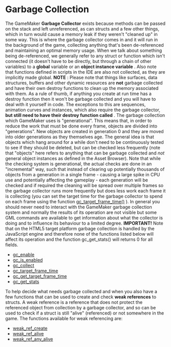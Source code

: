 # Garbage Collection

The GameMaker **Garbage Collector** exists because methods can be passed
on the stack and left unreferenced, as can structs and a few other
things, which in turn would cause a memory leak if they weren't "cleaned
up" in some way. This is where the garbage collector comes in and it
will run in the background of the game, collecting anything that's been
de-referenced and maintaining an optimal memory usage. When we talk
about something being de-referenced, we generally refer to any struct or
function which isn't connected (it doesn't have to be directly, but
through a chain of other variables) to a **global** variable or an
**object instance variable** . Also note that functions defined in
scripts in the IDE are also not collected, as they are implicitly made
global. **NOTE** : Please note that things like surfaces, data
structures, buffers and other dynamic resources are **not** garbage
collected and have their own destroy functions to clean up the memory
associated with them. As a rule of thumb, if anything you create at run
time has a destroy function then it won't be garbage collected and you
will have to deal with it yourself in code. The exceptions to this are
sequences, animation curves and instances, which also require
the garbage collector, **but still need to have their destroy function
called** . The garbage collection which GameMaker uses is
"generational". This means that, in order to reduce the work that must
be done every frame, objects are divided into "generations". New objects
are created in generation 0 and they are moved into older generations as
they themselves age. The general idea is that objects which hang around
for a while don't need to be continuously tested to see if they should
be deleted, but can be checked less frequently (note that "objects" here
refers to anything that can be garbage collected and *not* general
object instances as defined in the Asset Browser). Note that while the
checking system is generational, the actual checks are done in an
"incremental" way, such that instead of clearing up potentially
thousands of objects from a generation in a single frame - causing a
large spike in CPU use and potentially affecting the gameplay - each
generation will be checked and if required the cleaning will be spread
over multiple frames so the garbage collector runs more frequently but
does less work each frame it is collecting (you can set the target time
for the garbage collector to spend on each frame using the function
[gc_target_frame_time()](gc_target_frame_time) ). In general you
should never need to interact with the GameMaker garbage collection
system and normally the results of its operation are not visible but
some GML commands are available to get information about what the
collector is doing and to influence its behaviour to a limited degree.
**IMPORTANT!** Note that on the HTML5 target platform garbage collection
is handled by the JavaScript engine and therefore none of the functions
listed below will affect its operation and the function gc_get_stats()
will returns 0 for all fields.

-   [gc_enable](gc_enable)
-   [gc_is_enabled](gc_is_enabled)
-   [gc_collect](gc_collect)
-   [gc_target_frame_time](gc_target_frame_time)
-   [gc_get_target_frame_time](gc_get_target_frame_time)
-   [gc_get_stats](gc_get_stats)

To help decide what needs garbage collected and when you also have a few
functions that can be used to create and check **weak references** to
structs. A weak reference is a reference that does not protect the
referenced object from collection by a garbage collector, and so can be
used to check if a struct is still "alive" (referenced) or not somewhere
in the game. The functions available for weak referencing are:

-   [weak_ref_create](weak_ref_create)
-   [weak_ref_alive](weak_ref_alive)
-   [weak_ref_any_alive](weak_ref_any_alive)
